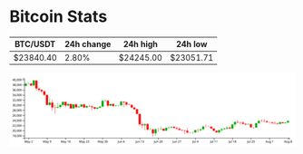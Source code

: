 # Bitcoin Stats

BTC/USDT|24h change|24h high|24h low|
|---|---|---|---|
|$23840.40|2.80%|$24245.00|$23051.71|

<img src="./chart.svg">
